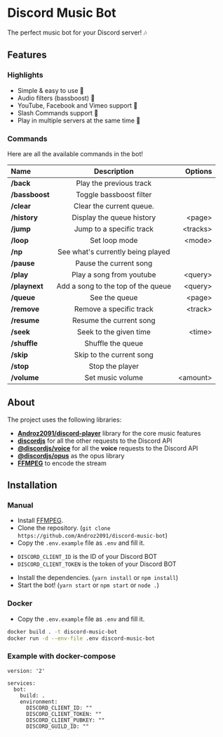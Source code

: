 # Discord Music Bot

The perfect music bot for your Discord server! 🎶

## Features

### Highlights

- Simple & easy to use 🤘
- Audio filters (bassboost) 🎸
- YouTube, Facebook and Vimeo support 🌌
- Slash Commands support 🤖
- Play in multiple servers at the same time 🚗

### Commands

Here are all the available commands in the bot!

|      Name      |            Description             |  Options  |
|:---------------|:----------------------------------:|----------:|
|   **/back**    |      Play the previous track       |           |
| **/bassboost** |      Toggle bassboost filter       |           |
|   **/clear**   |      Clear the current queue.      |           |
|  **/history**  |     Display the queue history      |  \<page>  |
|   **/jump**    |      Jump to a specific track      | \<tracks> |
|   **/loop**    |           Set loop mode            |  \<mode>  |
|    **/np**     | See what's currently being played  |           |
|   **/pause**   |       Pause the current song       |           |
|   **/play**    |      Play a song from youtube      | \<query>  |
| **/playnext**  | Add a song to the top of the queue | \<query>  |
|   **/queue**   |           See the queue            |  \<page>  |
|  **/remove**   |      Remove a specific track       | \<track>  |
|  **/resume**   |      Resume the current song       |           |
|   **/seek**    |       Seek to the given time       |  \<time>  |
|  **/shuffle**  |         Shuffle the queue          |           |
|   **/skip**    |      Skip to the current song      |           |
|   **/stop**    |          Stop the player           |           |
|  **/volume**   |          Set music volume          | \<amount> |

## About

The project uses the following libraries:

- **[Androz2091/discord-player](https://github.com/Androz2091/discord-player)** library for the core music features
- **[discordjs](https://github.com/discordjs/discord.js)** for all the other requests to the Discord API
- **[@discordjs/voice](https://github.com/discordjs/voice)** for all the **voice** requests to the Discord API
- **[@discordjs/opus](https://github.com/discordjs/opus)** as the opus library
- **[FFMPEG](https://ffmpeg.org)** to encode the stream

## Installation

### Manual

- Install [FFMPEG](https://ffmpeg.org).
- Clone the repository. (`git clone https://github.com/Androz2091/discord-music-bot`)
- Copy the `.env.example` file as `.env` and fill it.

* `DISCORD_CLIENT_ID` is the ID of your Discord BOT
* `DISCORD_CLIENT_TOKEN` is the token of your Discord BOT

- Install the dependencies. (`yarn install` or `npm install`)
- Start the bot! (`yarn start` or `npm start` or `node .`)

### Docker

- Copy the `.env.example` file as `.env` and fill it.

```sh
docker build . -t discord-music-bot
docker run -d --env-file .env discord-music-bot
```

### Example with docker-compose

```
version: '2'

services:
  bot:
    build: .
    environment:
      DISCORD_CLIENT_ID: ""
      DISCORD_CLIENT_TOKEN: ""
      DISCORD_CLIENT_PUBKEY: ""
      DISCORD_GUILD_ID: ""
```
